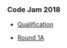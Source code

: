 ### Code Jam 2018

* [Qualification](https://codejam.withgoogle.com/2018/challenges/00000000000000cb/dashboard)

* [Round 1A](https://codejam.withgoogle.com/2018/challenges/0000000000007883/dashboard)
